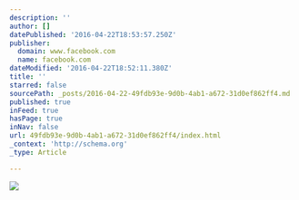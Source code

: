 ```yaml
---
description: ''
author: []
datePublished: '2016-04-22T18:53:57.250Z'
publisher:
  domain: www.facebook.com
  name: facebook.com
dateModified: '2016-04-22T18:52:11.380Z'
title: ''
starred: false
sourcePath: _posts/2016-04-22-49fdb93e-9d0b-4ab1-a672-31d0ef862ff4.md
published: true
inFeed: true
hasPage: true
inNav: false
url: 49fdb93e-9d0b-4ab1-a672-31d0ef862ff4/index.html
_context: 'http://schema.org'
_type: Article

---
```

![](https://scontent.flas1-2.fna.fbcdn.net/hphotos-xpa1/v/t1.0-9/12993586_1099251183464591_8593746065785776269_n.jpg?oh=638a85c7870359918239a450eced6dbb&oe=57A30A28)